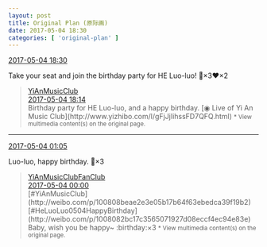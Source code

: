 ```yaml
---
layout: post
title: Original Plan (原际画)
date: 2017-05-04 18:30
categories: [ 'original-plan' ]
---
```


<div class="weibo-info">
  <a href="http://weibo.com/5626539553/F1zz3t1mG">2017-05-04 18:30</a>
</div>

Take your seat and join the birthday party for HE Luo-luo! :birthday:×3:heart:×2

<!-- more -->

> <div class="weibo-post-name">
>   <a href="http://weibo.com/u/6094546964">YiAnMusicClub</a>
> </div>
> <div class="weibo-info">
>   <a href="http://weibo.com/6094546964/F1zsQu9lJ">2017-05-04 18:14</a>
> </div>
> Birthday party for HE Luo-luo, and a happy birthday. [◉ Live of Yi An Music Club](http://www.yizhibo.com/l/gFjJjIihssFD7QFQ.html)  
> <small>* View multimedia content(s) on the original page.</small>

---

<div class="weibo-info">
  <a href="http://weibo.com/5626539553/F1sJ3kous">2017-05-04 01:05</a>
</div>

Luo-luo, happy birthday. :birthday:×3

> <div class="weibo-post-name">
>   <a href="http://weibo.com/u/6144614176">YiAnMusicClubFanClub</a>
> </div>
> <div class="weibo-info">
>   <a href="http://weibo.com/6144614176/F1siB63Na">2017-05-04 00:00</a>
> </div>
> [#YiAnMusicClub](http://weibo.com/p/100808beae2e3e05b17b64f63ebedca39f19b2) [#HeLuoLuo0504HappyBirthday](http://weibo.com/p/1008082bc17c3565071927d08eccf4ec94e83e) Baby, wish you be happy~ :birthday:×3  
> <small>* View multimedia content(s) on the original page.</small>
